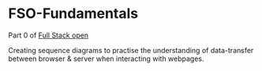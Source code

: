 # FSO-Fundamentals

Part 0 of [Full Stack open](https://fullstackopen.com/en/)

Creating sequence diagrams to practise the understanding of data-transfer between browser & server when interacting with webpages.